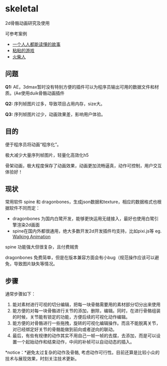 # skeletal

2d骨骼动画研究及使用

可参考案例

- [一个人人都能读懂的故事](http://youandme.heymeo.net/)
- [粘粘的游戏](http://tgc.qq.com/act/a20161205h5sp/index.html)
- [火柴人](http://alloyteam.github.io/AlloyStick/demo_simple.html)



## 问题

**Q1:** AE，3dmax暂时没有特别方便的插件可以为程序员输出可用的数据文件和材质。(Ae使用duik骨骼动画插件

**Q2:** 序列帧图片过多，导致项目占用内存，size大。

**Q3:** 序列帧图片过少，动画效果差，影响用户体验。



## 目的

便于程序员将动画“程序化”。

极大减少大量序列帧图片，轻量化高效化h5

骨架动画，极大程度保存了动画效果，动画更加流畅逼真，动作可控制，用户交互体验好！



## 现状

常用软件 spine  和  dragonbones，生成json数据和texture，相应的数据格式也根据软件不同而定：

- dragonbones 为国内白鹭开发，能够更快运用无缝接入，最好也使用白鹭引擎渲染2d画面
- spine在国内外都很通用，绝大多数开发2d开发插件均支持，比如pixi.js等 eg. [Walking Animation](http://pixijs.github.io/examples/#/spine/spineboy.js) 

spine 功能强大但很复杂，且付费贼贵

dragonbones  免费简单，但是在版本兼容方面会有小bug（规范操作应该可以避免，导致图片缺失等情况。



## 步骤

通常步骤如下：

1. 能对素材进行可视的切分编辑，把每一块骨骼需要用的素材部分切分出来使用
2. 能方便的对每一块骨骼进行关节的添加，删除，编辑。同时，在进行骨骼组装的时候，关节能有锁定的功能，方便后续的可视化动作编辑。
3. 能方便的对骨骼进行一些拖拽，旋转的可视化编辑操作。而且不能脱离关节，对已经绑定好关节的骨骼能做到前向或者逆向的联动。
4. 最后，有些有规律的动作其实不用自己一帧一帧的去摆，去添加，而是可以设置一个起始动作和结束动作，中间的补帧可以自动动态的插入。

*notice：*避免太过复杂的动作及骨骼, 考虑动作可行性。目前还算是比较小众的技术与展现效果，时刻关注技术更新。